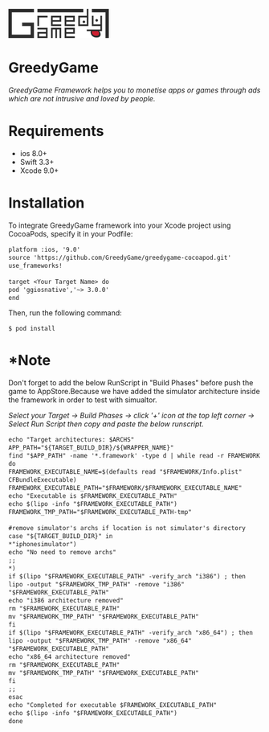 

![GreedyGame](https://github.com/GreedyGame/ios-native-plugin/blob/master/gg_logo2x.png)

# GreedyGame

*GreedyGame Framework helps you to monetise apps or games through ads which are not intrusive and loved by people.*


# Requirements

  - ios 8.0+
  - Swift 3.3+
  - Xcode 9.0+

# Installation
   To integrate GreedyGame framework into your Xcode project using CocoaPods, specify it in your Podfile:


    platform :ios, '9.0'
  	source 'https://github.com/GreedyGame/greedygame-cocoapod.git'    
    use_frameworks!

	target <Your Target Name> do
	pod 'ggiosnative','~> 3.0.0'
	end
    
  Then, run the following command:

	$ pod install
    
 # *Note
Don't forget to add the below RunScript in "Build Phases" before push the game to AppStore.Because we have added the simulator architecture inside the framework in order to test with simualtor.
 
 
   *Select your Target -> Build Phases -> click '+' icon at the top left corner ->  Select Run Script then copy and paste the below runscript.*
 	
 
    echo "Target architectures: $ARCHS"
    APP_PATH="${TARGET_BUILD_DIR}/${WRAPPER_NAME}"
    find "$APP_PATH" -name '*.framework' -type d | while read -r FRAMEWORK
    do
    FRAMEWORK_EXECUTABLE_NAME=$(defaults read "$FRAMEWORK/Info.plist" CFBundleExecutable)
    FRAMEWORK_EXECUTABLE_PATH="$FRAMEWORK/$FRAMEWORK_EXECUTABLE_NAME"
    echo "Executable is $FRAMEWORK_EXECUTABLE_PATH"
    echo $(lipo -info "$FRAMEWORK_EXECUTABLE_PATH")
    FRAMEWORK_TMP_PATH="$FRAMEWORK_EXECUTABLE_PATH-tmp"
    
    #remove simulator's archs if location is not simulator's directory
    case "${TARGET_BUILD_DIR}" in
    *"iphonesimulator")
    echo "No need to remove archs"
    ;;
    *)
    if $(lipo "$FRAMEWORK_EXECUTABLE_PATH" -verify_arch "i386") ; then
    lipo -output "$FRAMEWORK_TMP_PATH" -remove "i386" "$FRAMEWORK_EXECUTABLE_PATH"
    echo "i386 architecture removed"
    rm "$FRAMEWORK_EXECUTABLE_PATH"
    mv "$FRAMEWORK_TMP_PATH" "$FRAMEWORK_EXECUTABLE_PATH"
    fi
    if $(lipo "$FRAMEWORK_EXECUTABLE_PATH" -verify_arch "x86_64") ; then
    lipo -output "$FRAMEWORK_TMP_PATH" -remove "x86_64" "$FRAMEWORK_EXECUTABLE_PATH"
    echo "x86_64 architecture removed"
    rm "$FRAMEWORK_EXECUTABLE_PATH"
    mv "$FRAMEWORK_TMP_PATH" "$FRAMEWORK_EXECUTABLE_PATH"
    fi
    ;;
    esac
    echo "Completed for executable $FRAMEWORK_EXECUTABLE_PATH"
    echo $(lipo -info "$FRAMEWORK_EXECUTABLE_PATH")
    done

